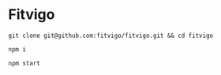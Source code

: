# Fitvigo
```
git clone git@github.com:fitvigo/fitvigo.git && cd fitvigo
```
```
npm i
```
```
npm start
```